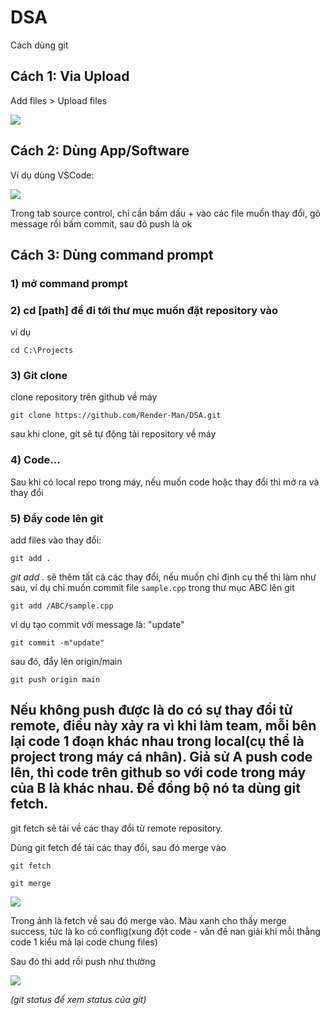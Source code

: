 # DSA

Cách dùng git

## Cách 1: Via Upload

Add files > Upload files

<image src="github-tutorial/uploadviaweb.png"></image>

## Cách 2: Dùng App/Software

Ví dụ dùng VSCode:

<image src="github-tutorial/vscode_git01.png"></image>

Trong tab source control, chỉ cần bấm dấu + vào các file muốn thay đổi, gõ message rồi bấm commit, sau đó push là ok


## Cách 3: Dùng command prompt

### 1) mở command prompt

### 2) cd [path] để đi tới thư mục muốn đặt repository vào

ví dụ 

```
cd C:\Projects
```

### 3) Git clone

clone repository trên github về máy

```
git clone https://github.com/Render-Man/DSA.git
```

sau khi clone, git sẽ tự động tải repository về máy

### 4) Code...

Sau khi có local repo trong máy, nếu muốn code hoặc thay đổi thì mở ra và thay đổi

### 5) Đẩy code lên git

add files vào thay đổi:

```
git add . 
```

_git add ._ sẽ thêm tất cả các thay đổi, nếu muốn chỉ định cụ thể thì làm như sau, ví dụ chỉ muốn commit file ```sample.cpp``` trong thư mục ABC lên git

```
git add /ABC/sample.cpp
```

ví dụ tạo commit với message là: "update"
```
git commit -m"update"
```

sau đó, đẩy lên origin/main

```
git push origin main
```

## Nếu không push được là do có sự thay đổi từ remote, điều này xảy ra vì khi làm team, mỗi bên lại code 1 đoạn khác nhau trong local(cụ thể là project trong máy cá nhân). Giả sử A push code lên, thì code trên github so với code trong máy của B là khác nhau. Để đồng bộ nó ta dùng git fetch.

git fetch sẽ tải về các thay đổi từ remote repository.

Dùng git fetch để tải các thay đổi, sau đó merge vào

```
git fetch
```

```
git merge
```

<image src="github-tutorial/fetchmerge.png"></image>

Trong ảnh là fetch về sau đó merge vào. Màu xanh cho thấy merge success, tức là ko có conflig(xung đột code - vấn đề nan giải khi mỗi thằng code 1 kiểu mà lại code chung files)

Sau đó thì add rồi push như thường

<image src="github-tutorial/pushdone.png"></image>

_(git status để xem status của git)_
